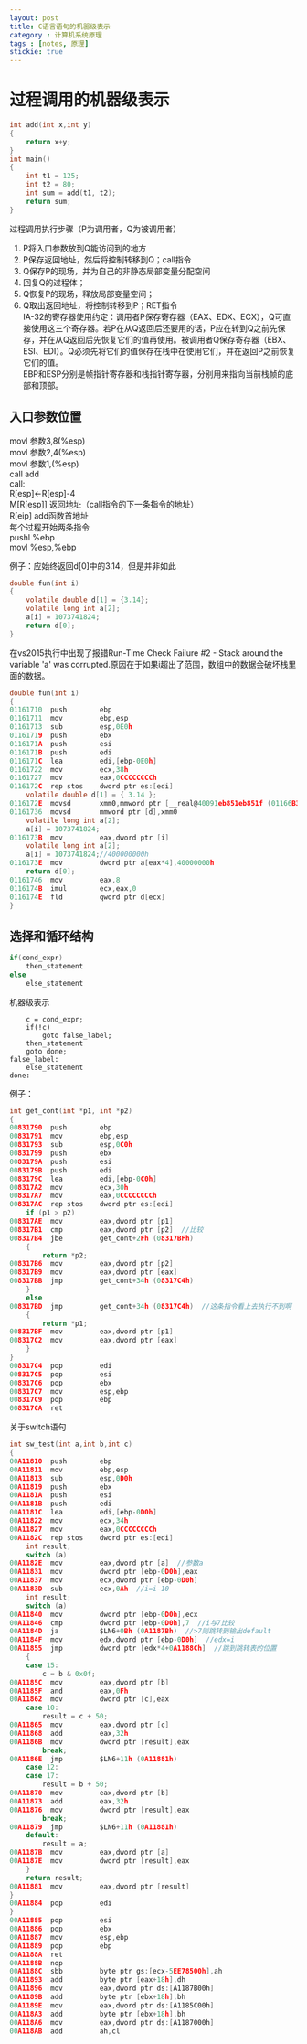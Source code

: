```yaml
---
layout: post
title: C语言语句的机器级表示
category : 计算机系统原理
tags : [notes, 原理]
stickie: true
---
```



过程调用的机器级表示
===

```c
int add(int x,int y)
{
	return x+y;
}
int main()
{
	int t1 = 125;
	int t2 = 80;
	int sum = add(t1, t2);
	return sum;
}
```
过程调用执行步骤（P为调用者，Q为被调用者）  
1.  P将入口参数放到Q能访问到的地方  
2.  P保存返回地址，然后将控制转移到Q；call指令  
3.  Q保存P的现场，并为自己的非静态局部变量分配空间  
4.  回复Q的过程体；  
5.  Q恢复P的现场，释放局部变量空间；  
6.  Q取出返回地址，将控制转移到P；RET指令  
  IA-32的寄存器使用约定：调用者P保存寄存器（EAX、EDX、ECX），Q可直接使用这三个寄存器。若P在从Q返回后还要用的话，P应在转到Q之前先保存，并在从Q返回后先恢复它们的值再使用。被调用者Q保存寄存器（EBX、ESI、EDI）。Q必须先将它们的值保存在栈中在使用它们，并在返回P之前恢复它们的值。  
  EBP和ESP分别是帧指针寄存器和栈指针寄存器，分别用来指向当前栈帧的底部和顶部。  

入口参数位置
---
movl 参数3,8(%esp)  
movl 参数2,4(%esp)  
movl 参数1,(%esp)  
call add  
call:  
R[esp]<-R[esp]-4  
M[R[esp]] 返回地址（call指令的下一条指令的地址）  
R[eip] add函数首地址  
每个过程开始两条指令  
pushl %ebp  
movl %esp,%ebp  

例子：应始终返回d[0]中的3.14，但是并非如此  

```c
double fun(int i)
{
	volatile double d[1] = {3.14};
	volatile long int a[2];
	a[i] = 1073741824;
	return d[0];
}
```
在vs2015执行中出现了报错Run-Time Check Failure #2 - Stack around the variable 'a' was corrupted.原因在于如果i超出了范围，数组中的数据会破坏栈里面的数据。  

```c
double fun(int i)
{
01161710  push        ebp  
01161711  mov         ebp,esp  
01161713  sub         esp,0E0h  
01161719  push        ebx  
0116171A  push        esi  
0116171B  push        edi  
0116171C  lea         edi,[ebp-0E0h]  
01161722  mov         ecx,38h  
01161727  mov         eax,0CCCCCCCCh  
0116172C  rep stos    dword ptr es:[edi]  
	volatile double d[1] = { 3.14 };
0116172E  movsd       xmm0,mmword ptr [__real@40091eb851eb851f (01166B38h)]  
01161736  movsd       mmword ptr [d],xmm0  
	volatile long int a[2];
	a[i] = 1073741824;
0116173B  mov         eax,dword ptr [i]  
	volatile long int a[2];
	a[i] = 1073741824;//400000000h
0116173E  mov         dword ptr a[eax*4],40000000h  
	return d[0];
01161746  mov         eax,8  
0116174B  imul        ecx,eax,0  
0116174E  fld         qword ptr d[ecx]  
}
```

选择和循环结构
---

```c
if(cond_expr)
	then_statement
else
	else_statement
```
机器级表示

```
	c = cond_expr;
	if(!c)
		goto false_label;
	then_statement
	goto done;
false_label:
	else_statement
done:
```
例子：

```c
int get_cont(int *p1, int *p2)
{
00831790  push        ebp  
00831791  mov         ebp,esp  
00831793  sub         esp,0C0h  
00831799  push        ebx  
0083179A  push        esi  
0083179B  push        edi  
0083179C  lea         edi,[ebp-0C0h]  
008317A2  mov         ecx,30h  
008317A7  mov         eax,0CCCCCCCCh  
008317AC  rep stos    dword ptr es:[edi]  
	if (p1 > p2)
008317AE  mov         eax,dword ptr [p1]  
008317B1  cmp         eax,dword ptr [p2]  //比较
008317B4  jbe         get_cont+2Fh (08317BFh)  
	{
		return *p2;
008317B6  mov         eax,dword ptr [p2]  
008317B9  mov         eax,dword ptr [eax]  
008317BB  jmp         get_cont+34h (08317C4h)  
	}
	else
008317BD  jmp         get_cont+34h (08317C4h)  //这条指令看上去执行不到啊
	{
		return *p1;
008317BF  mov         eax,dword ptr [p1]  
008317C2  mov         eax,dword ptr [eax]  
	}
}
008317C4  pop         edi  
008317C5  pop         esi  
008317C6  pop         ebx  
008317C7  mov         esp,ebp  
008317C9  pop         ebp  
008317CA  ret
```
关于switch语句

```c
int sw_test(int a,int b,int c)
{
00A11810  push        ebp  
00A11811  mov         ebp,esp  
00A11813  sub         esp,0D0h  
00A11819  push        ebx  
00A1181A  push        esi  
00A1181B  push        edi  
00A1181C  lea         edi,[ebp-0D0h]  
00A11822  mov         ecx,34h  
00A11827  mov         eax,0CCCCCCCCh  
00A1182C  rep stos    dword ptr es:[edi]  
	int result;
	switch (a)
00A1182E  mov         eax,dword ptr [a]  //参数a
00A11831  mov         dword ptr [ebp-0D0h],eax  
00A11837  mov         ecx,dword ptr [ebp-0D0h]  
00A1183D  sub         ecx,0Ah  //i=i-10
	int result;
	switch (a)
00A11840  mov         dword ptr [ebp-0D0h],ecx  
00A11846  cmp         dword ptr [ebp-0D0h],7  //i与7比较
00A1184D  ja          $LN6+0Bh (0A1187Bh)  //>7则跳转到输出default
00A1184F  mov         edx,dword ptr [ebp-0D0h]  //edx=i
00A11855  jmp         dword ptr [edx*4+0A1188Ch]  //跳到跳转表的位置
	{
	case 15:
		c = b & 0x0f;
00A1185C  mov         eax,dword ptr [b]  
00A1185F  and         eax,0Fh  
00A11862  mov         dword ptr [c],eax  
	case 10:
		result = c + 50;
00A11865  mov         eax,dword ptr [c]  
00A11868  add         eax,32h  
00A1186B  mov         dword ptr [result],eax  
		break;
00A1186E  jmp         $LN6+11h (0A11881h)  
	case 12:
	case 17:
		result = b + 50;
00A11870  mov         eax,dword ptr [b]  
00A11873  add         eax,32h  
00A11876  mov         dword ptr [result],eax  
		break;
00A11879  jmp         $LN6+11h (0A11881h)  
	default:
		result = a;
00A1187B  mov         eax,dword ptr [a]  
00A1187E  mov         dword ptr [result],eax  
	}
	return result;
00A11881  mov         eax,dword ptr [result]  
}
00A11884  pop         edi  
}
00A11885  pop         esi  
00A11886  pop         ebx  
00A11887  mov         esp,ebp  
00A11889  pop         ebp  
00A1188A  ret  
00A1188B  nop  
00A1188C  sbb         byte ptr gs:[ecx-5EE78500h],ah  
00A11893  add         byte ptr [eax+18h],dh  
00A11896  mov         eax,dword ptr ds:[A1187B00h]  
00A1189B  add         byte ptr [ebx+18h],bh  
00A1189E  mov         eax,dword ptr ds:[A1185C00h]  
00A118A3  add         byte ptr [ebx+18h],bh  
00A118A6  mov         eax,dword ptr ds:[A1187000h]  
00A118AB  add         ah,cl  
```